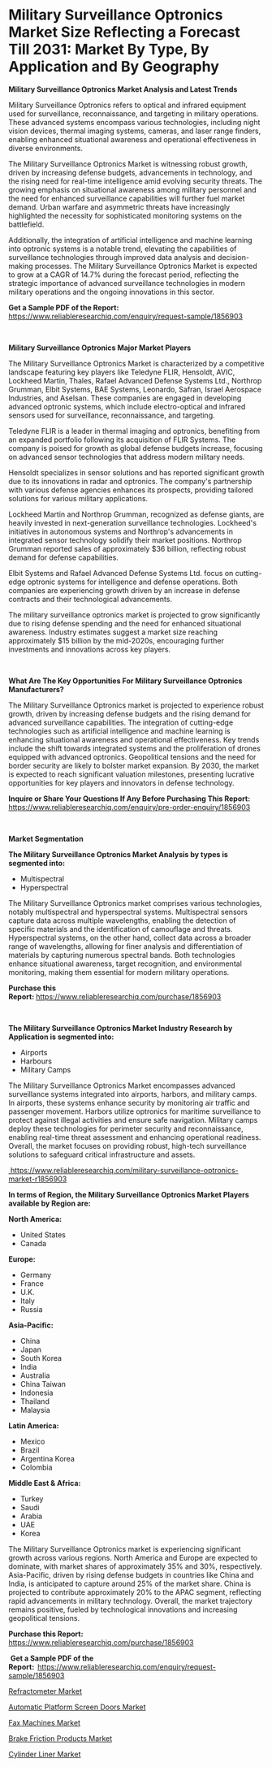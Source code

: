 <p><h1>Military Surveillance Optronics Market Size Reflecting a Forecast Till 2031: Market By Type, By Application and By Geography</h1></p><p><strong>Military Surveillance Optronics Market Analysis and Latest Trends</strong></p>
<p><p>Military Surveillance Optronics refers to optical and infrared equipment used for surveillance, reconnaissance, and targeting in military operations. These advanced systems encompass various technologies, including night vision devices, thermal imaging systems, cameras, and laser range finders, enabling enhanced situational awareness and operational effectiveness in diverse environments.</p><p>The Military Surveillance Optronics Market is witnessing robust growth, driven by increasing defense budgets, advancements in technology, and the rising need for real-time intelligence amid evolving security threats. The growing emphasis on situational awareness among military personnel and the need for enhanced surveillance capabilities will further fuel market demand. Urban warfare and asymmetric threats have increasingly highlighted the necessity for sophisticated monitoring systems on the battlefield.</p><p>Additionally, the integration of artificial intelligence and machine learning into optronic systems is a notable trend, elevating the capabilities of surveillance technologies through improved data analysis and decision-making processes. The Military Surveillance Optronics Market is expected to grow at a CAGR of 14.7% during the forecast period, reflecting the strategic importance of advanced surveillance technologies in modern military operations and the ongoing innovations in this sector.</p></p>
<p><strong>Get a Sample PDF of the Report:&nbsp;</strong> <a href="https://www.reliableresearchiq.com/enquiry/request-sample/1856903?utm_campaign=1594&utm_medium=2&utm_source=Github&utm_content=ia&utm_term=20102024&utm_id=military-surveillance-optronics">https://www.reliableresearchiq.com/enquiry/request-sample/1856903</a></p>
<p>&nbsp;</p>
<p><strong>Military Surveillance Optronics Major Market Players</strong></p>
<p><p>The Military Surveillance Optronics Market is characterized by a competitive landscape featuring key players like Teledyne FLIR, Hensoldt, AVIC, Lockheed Martin, Thales, Rafael Advanced Defense Systems Ltd., Northrop Grumman, Elbit Systems, BAE Systems, Leonardo, Safran, Israel Aerospace Industries, and Aselsan. These companies are engaged in developing advanced optronic systems, which include electro-optical and infrared sensors used for surveillance, reconnaissance, and targeting.</p><p>Teledyne FLIR is a leader in thermal imaging and optronics, benefiting from an expanded portfolio following its acquisition of FLIR Systems. The company is poised for growth as global defense budgets increase, focusing on advanced sensor technologies that address modern military needs.</p><p>Hensoldt specializes in sensor solutions and has reported significant growth due to its innovations in radar and optronics. The company's partnership with various defense agencies enhances its prospects, providing tailored solutions for various military applications.</p><p>Lockheed Martin and Northrop Grumman, recognized as defense giants, are heavily invested in next-generation surveillance technologies. Lockheed's initiatives in autonomous systems and Northrop's advancements in integrated sensor technology solidify their market positions. Northrop Grumman reported sales of approximately $36 billion, reflecting robust demand for defense capabilities.</p><p>Elbit Systems and Rafael Advanced Defense Systems Ltd. focus on cutting-edge optronic systems for intelligence and defense operations. Both companies are experiencing growth driven by an increase in defense contracts and their technological advancements.</p><p>The military surveillance optronics market is projected to grow significantly due to rising defense spending and the need for enhanced situational awareness. Industry estimates suggest a market size reaching approximately $15 billion by the mid-2020s, encouraging further investments and innovations across key players.</p></p>
<p>&nbsp;</p>
<p><strong>What Are The Key Opportunities For Military Surveillance Optronics Manufacturers?</strong></p>
<p><p>The Military Surveillance Optronics market is projected to experience robust growth, driven by increasing defense budgets and the rising demand for advanced surveillance capabilities. The integration of cutting-edge technologies such as artificial intelligence and machine learning is enhancing situational awareness and operational effectiveness. Key trends include the shift towards integrated systems and the proliferation of drones equipped with advanced optronics. Geopolitical tensions and the need for border security are likely to bolster market expansion. By 2030, the market is expected to reach significant valuation milestones, presenting lucrative opportunities for key players and innovators in defense technology.</p></p>
<p><strong>Inquire or Share Your Questions If Any Before Purchasing This Report:</strong> <a href="https://www.reliableresearchiq.com/enquiry/pre-order-enquiry/1856903?utm_campaign=1594&utm_medium=2&utm_source=Github&utm_content=ia&utm_term=20102024&utm_id=military-surveillance-optronics">https://www.reliableresearchiq.com/enquiry/pre-order-enquiry/1856903</a></p>
<p>&nbsp;</p>
<p><strong>Market Segmentation</strong></p>
<p><strong>The Military Surveillance Optronics Market Analysis by types is segmented into:</strong></p>
<p><ul><li>Multispectral</li><li>Hyperspectral</li></ul></p>
<p><p>The Military Surveillance Optronics market comprises various technologies, notably multispectral and hyperspectral systems. Multispectral sensors capture data across multiple wavelengths, enabling the detection of specific materials and the identification of camouflage and threats. Hyperspectral systems, on the other hand, collect data across a broader range of wavelengths, allowing for finer analysis and differentiation of materials by capturing numerous spectral bands. Both technologies enhance situational awareness, target recognition, and environmental monitoring, making them essential for modern military operations.</p></p>
<p><strong>Purchase this Report:&nbsp;</strong><a href="https://www.reliableresearchiq.com/purchase/1856903?utm_campaign=1594&utm_medium=2&utm_source=Github&utm_content=ia&utm_term=20102024&utm_id=military-surveillance-optronics">https://www.reliableresearchiq.com/purchase/1856903</a></p>
<p>&nbsp;</p>
<p><strong>The Military Surveillance Optronics Market Industry Research by Application is segmented into:</strong></p>
<p><ul><li>Airports</li><li>Harbours</li><li>Military Camps</li></ul></p>
<p><p>The Military Surveillance Optronics Market encompasses advanced surveillance systems integrated into airports, harbors, and military camps. In airports, these systems enhance security by monitoring air traffic and passenger movement. Harbors utilize optronics for maritime surveillance to protect against illegal activities and ensure safe navigation. Military camps deploy these technologies for perimeter security and reconnaissance, enabling real-time threat assessment and enhancing operational readiness. Overall, the market focuses on providing robust, high-tech surveillance solutions to safeguard critical infrastructure and assets.</p></p>
<p><a href="https://www.reliableresearchiq.com/military-surveillance-optronics-market-r1856903?utm_campaign=1594&utm_medium=2&utm_source=Github&utm_content=ia&utm_term=20102024&utm_id=military-surveillance-optronics">&nbsp;https://www.reliableresearchiq.com/military-surveillance-optronics-market-r1856903</a></p>
<p><strong>In terms of Region, the Military Surveillance Optronics Market Players available by Region are:</strong></p>
<p>
    <p> <strong> North America: </strong>
        <ul>
            <li>United States</li>
            <li>Canada</li>
        </ul>
        </p> 
    <p> <strong> Europe: </strong>
        <ul>
            <li>Germany</li>
            <li>France</li>
            <li>U.K.</li>
            <li>Italy</li>
            <li>Russia</li>
        </ul>
        </p> 
    <p> <strong> Asia-Pacific: </strong>
        <ul>
            <li>China</li>
            <li>Japan</li>
            <li>South Korea</li>
            <li>India</li>
            <li>Australia</li>
            <li>China Taiwan</li>
            <li>Indonesia</li>
            <li>Thailand</li>
            <li>Malaysia</li>
        </ul>
        </p> 
    <p> <strong> Latin America: </strong>
        <ul>
            <li>Mexico</li>
            <li>Brazil</li>
            <li>Argentina Korea</li>
            <li>Colombia</li>
        </ul>
        </p> 
    <p> <strong> Middle East & Africa: </strong>
        <ul>
            <li>Turkey</li>
            <li>Saudi</li>
            <li>Arabia</li>
            <li>UAE</li>
            <li>Korea</li>
        </ul>
    </p>
    </p>
<p><p>The Military Surveillance Optronics market is experiencing significant growth across various regions. North America and Europe are expected to dominate, with market shares of approximately 35% and 30%, respectively. Asia-Pacific, driven by rising defense budgets in countries like China and India, is anticipated to capture around 25% of the market share. China is projected to contribute approximately 20% to the APAC segment, reflecting rapid advancements in military technology. Overall, the market trajectory remains positive, fueled by technological innovations and increasing geopolitical tensions.</p></p>
<p><strong>Purchase this Report: </strong><a href="https://www.reliableresearchiq.com/purchase/1856903?utm_campaign=1594&utm_medium=2&utm_source=Github&utm_content=ia&utm_term=20102024&utm_id=military-surveillance-optronics">https://www.reliableresearchiq.com/purchase/1856903</a></p>
<p>&nbsp;<strong>Get a Sample PDF of the Report:&nbsp;&nbsp;</strong><a href="https://www.reliableresearchiq.com/enquiry/request-sample/1856903?utm_campaign=1594&utm_medium=2&utm_source=Github&utm_content=ia&utm_term=20102024&utm_id=military-surveillance-optronics">https://www.reliableresearchiq.com/enquiry/request-sample/1856903</a></p>
<p><strong></strong></p>
<p><p><a href="https://www.linkedin.com/pulse/market-forecasting-change-global-refractometer-dynamics-ewk4f?utm_campaign=1594&utm_medium=2&utm_source=Github&utm_content=ia&utm_term=20102024&utm_id=military-surveillance-optronics">Refractometer Market</a></p><p><a href="https://www.linkedin.com/pulse/automatic-platform-screen-doors-market-research-report-exploring-2n8hf?utm_campaign=1594&utm_medium=2&utm_source=Github&utm_content=ia&utm_term=20102024&utm_id=military-surveillance-optronics">Automatic Platform Screen Doors Market</a></p><p><a href="https://www.linkedin.com/pulse/competitive-intelligence-fax-machines-market-key-players-4uhnf?utm_campaign=1594&utm_medium=2&utm_source=Github&utm_content=ia&utm_term=20102024&utm_id=military-surveillance-optronics">Fax Machines Market</a></p><p><a href="https://www.linkedin.com/pulse/brake-friction-products-market-size-share-analysis-growth-zfvlf?utm_campaign=1594&utm_medium=2&utm_source=Github&utm_content=ia&utm_term=20102024&utm_id=military-surveillance-optronics">Brake Friction Products Market</a></p><p><a href="https://www.linkedin.com/pulse/trends-global-cylinder-liner-market-forecast-analysis-2024-6qvef?utm_campaign=1594&utm_medium=2&utm_source=Github&utm_content=ia&utm_term=20102024&utm_id=military-surveillance-optronics">Cylinder Liner Market</a></p></p>